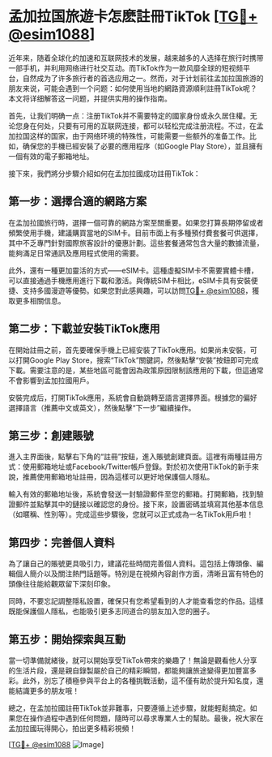 # 孟加拉国旅遊卡怎麽註冊TikTok [[TG💪+ @esim1088](https://t.me/s/esim1088)]

近年来，随着全球化的加速和互联网技术的发展，越来越多的人选择在旅行时携带一部手机，并利用网络进行社交互动。而TikTok作为一款风靡全球的短视频平台，自然成为了许多旅行者的首选应用之一。然而，对于计划前往孟加拉国旅游的朋友来说，可能会遇到一个问题：如何使用当地的網路資源順利註冊TikTok呢？本文将详细解答这一问题，并提供实用的操作指南。

首先，让我们明确一点：注册TikTok并不需要特定的國家身份或永久居住權。无论您身在何处，只要有可用的互联网连接，都可以轻松完成注册流程。不过，在孟加拉国这样的国家，由于网络环境的特殊性，可能需要一些额外的准备工作。比如，确保您的手機已經安裝了必要的應用程序（如Google Play Store），並且擁有一個有效的電子郵箱地址。

接下來，我們將分步驟介紹如何在孟加拉國成功註冊TikTok：

## 第一步：選擇合適的網路方案

在孟加拉國旅行時，選擇一個可靠的網路方案至關重要。如果您打算長期停留或者頻繁使用手機，建議購買當地的SIM卡。目前市面上有多種預付費套餐可供選擇，其中不乏專門針對國際旅客設計的優惠計劃。這些套餐通常包含大量的數據流量，能夠滿足日常通訊及應用程式使用的需要。

此外，還有一種更加靈活的方式——eSIM卡。這種虛擬SIM卡不需要實體卡槽，可以直接通過手機應用進行下載和激活。與傳統SIM卡相比，eSIM卡具有安裝便捷、支持多國漫遊等優勢。如果您對此感興趣，可以訪問[TG💪+ @esim1088](https://t.me/s/esim1088)，獲取更多相關信息。

## 第二步：下載並安裝TikTok應用

在開始註冊之前，首先要確保手機上已經安裝了TikTok應用。如果尚未安裝，可以打開Google Play Store，搜索“TikTok”關鍵詞，然後點擊“安裝”按鈕即可完成下載。需要注意的是，某些地區可能會因為政策原因限制該應用的下載，但這通常不會影響到孟加拉國用戶。

安裝完成后，打開TikTok應用，系統會自動跳轉至語言選擇界面。根據您的偏好選擇語言（推薦中文或英文），然後點擊“下一步”繼續操作。

## 第三步：創建賬號

進入主界面後，點擊右下角的“註冊”按鈕，進入賬號創建頁面。這裡有兩種註冊方式：使用郵箱地址或Facebook/Twitter帳戶登錄。對於初次使用TikTok的新手來說，推薦使用郵箱地址註冊，因為這樣可以更好地保護個人隱私。

輸入有效的郵箱地址後，系統會發送一封驗證郵件至您的郵箱。打開郵箱，找到驗證郵件並點擊其中的鏈接以確認您的身份。接下來，設置密碼並填寫其他基本信息（如暱稱、性別等）。完成這些步驟後，您就可以正式成為一名TikTok用戶啦！

## 第四步：完善個人資料

為了讓自己的賬號更具吸引力，建議花些時間完善個人資料。這包括上傳頭像、編輯個人簡介以及關注熱門話題等。特別是在視頻內容創作方面，清晰且富有特色的頭像往往能給觀眾留下深刻印象。

同時，不要忘記調整隱私設置，確保只有您希望看到的人才能查看您的作品。這樣既能保護個人隱私，也能吸引更多志同道合的朋友加入您的圈子。

## 第五步：開始探索與互動

當一切準備就緒後，就可以開始享受TikTok帶來的樂趣了！無論是觀看他人分享的生活片段，還是親自錄製屬於自己的精彩瞬間，都能夠讓旅途變得更加豐富多彩。此外，別忘了積極參與平台上的各種挑戰活動，這不僅有助於提升知名度，還能結識更多的朋友哦！

總之，在孟加拉國註冊TikTok並非難事，只要遵循上述步驟，就能輕鬆搞定。如果您在操作過程中遇到任何問題，隨時可以尋求專業人士的幫助。最後，祝大家在孟加拉國玩得開心，拍出更多精彩視頻！

[[TG💪+ @esim1088](https://t.me/s/esim1088) ![Image](https://i.postimg.cc/4NQfJmqS/Snipaste-2025-05-13-00-14-12.png)]